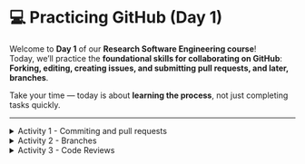 # 💻 Practicing GitHub (Day 1)

Welcome to **Day 1** of our **Research Software Engineering course**!  
Today, we’ll practice the **foundational skills for collaborating on GitHub**:  
**Forking, editing, creating issues, and submitting pull requests, and later, branches**.

Take your time — today is about **learning the process**, not just completing tasks quickly.

---

<details>
<summary>Activity 1 - Commiting and pull requests</summary>


## ✅ Step-by-Step Tasks: 

### 1️⃣ Log into your GitHub account

- Make sure you're signed into [https://github.com](https://github.com).
- If you don’t have an account yet, [create one here](https://github.com/join).

---

### 2️⃣ Fork the course repository

> This step creates your **own copy** of the course repo, where you can make changes safely.

- Go to the course GitHub repository.
- Click the **🔱 Fork** button (top right of the page).
- GitHub will create a copy of the repository under **your username**.

✅ You now have your own editable version of the course repo.

---

### 3️⃣ Create a new file in the `day1/` folder

> This simulates contributing a small piece of content to a shared project.

- In your **forked repository**, navigate to the `day1/` folder.
- Click **"Add file" ➝ "Create new file"**.
- Name the file: `YourName.md`  
  (replace `YourName` with your actual first name, e.g., `Sophie.md`).
- In the file:
  - On the first line, write:  
    ```
    My favourite animal is: [your animal]
    ```
  - (You can add more lines if you like — have fun with it!)

- Commit the file with a meaningful message, e.g.,  
  `"Add Sophie.md with my favourite animal"`

---

### 4️⃣ Create a Pull Request (PR)

> Pull Requests are how we suggest changes to shared projects.

- Go back to your forked repository’s homepage.
- You should see a prompt saying: **“Compare & pull request”** — click it.
- If not, go to the **"Pull Requests"** tab and click **"New Pull Request"**.
- Make sure the base repo is the **original course repo**, and you're comparing from your fork.
- Give your PR a clear title (e.g., `"Add Sophie.md with my favourite animal"`).
- Click **"Create Pull Request"**.

✅ You’ve just proposed a change to a shared codebase — like a real open-source contributor!

---

### 5️⃣ Create an Issue and link your Pull Request

> Issues help track discussions, bugs, and requests. You'll link your PR to an Issue.

- Go to the **original course repository** (not your fork).
- Click the **"Issues"** tab ➝ **"New Issue"**.
- Title the issue something like:  
  `"My pull request for Day 1 contribution"`
- In the description, explain that you created a markdown file and submitted a pull request.
- Paste the link to your Pull Request into the Issue description.

✅ Submit the Issue.

Bonus: GitHub may auto-link your PR and Issue — if not, you can also add  
`Closes #IssueNumber` to your PR comment to link them.

---

## 💡 Tips

- Don’t worry if something goes wrong — that’s part of the process!
- Ask for help if you're stuck — collaboration and asking questions are core RSE skills.
- If you're done early, try helping someone else or explore other folders in the repo.

---

## 🧠 What You’re Practicing

- ✅ Forking a repo
- ✅ Making your first contribution
- ✅ Creating pull requests and issues
- ✅ Communicating clearly in collaborative tools

---

> 🚀 _This is your first step toward working like a real research software engineer._

</details>

<details>
<summary>Activity 2 - Branches</summary>

# 🌿 Working with Branches in GitHub (Activiy 2)

In this activity, you’ll practice **creating a branch**, making changes safely in it, and then **merging it back** into your main project.

This is how developers work without stepping on each other’s toes!

---



## ✅ Step-by-Step Instructions

### 1️⃣ Create a New Branch

> A branch is like a “sandbox” where you can work on changes without affecting the main code.

- Go to your forked repository on GitHub.
- Click the branch selector dropdown (top-left near where it says `main`).
- Type a name for your new branch — for example:  

</details>

<details>
<summary>Activity 3 - Code Reviews</summary>

## 🤝 Code Review in pairs

In this activity, you will practice **collaborative software development** using GitHub — just like real researchers and developers do.

> 🎯 **Goal:** Collaborate on each other’s repositories using forking, pull requests, and peer review.

You will:
- Work in **pairs**
- **Fork and edit** each other's repositories
- Create **pull requests**
- **Assign and review** contributions
- Practice **collaborative version control**

---

### 👯 Step-by-Step Instructions

### 1️⃣ Work in Pairs

- Choose a partner.
- Make sure both of you have a **fork of the course repository** with a personal file (e.g. `YourName.md` in `day1/`).

---

### 2️⃣ Fork Each Other’s Repository

> This simulates contributing to someone else's project.

- Go to your partner’s GitHub repository.
- Click **“Fork”**.
- GitHub won’t allow you to fork a repo into the same name space if you already have a repo with the same name.
  - 🛠 If needed, **rename your fork** temporarily:
    - Go to **Settings** → Change the **Repository name**.

✅ Now you have a copy of your partner’s repo in your account.

---

### 3️⃣ Make a Change

> Add a friendly contribution to your partner’s repo.

- In your fork of your partner’s repository:
  - Navigate to the `day1/` folder.
  - Edit their `YourPartner.md` file.
  - Add a friendly sentence like:  
    `"Collaborated with Alex on Day 1 — we both like elephants!"`
- Commit the change with a clear message, e.g.:  
  `"Add collaboration note to Alex's file"`

---

### 4️⃣ Create a Pull Request (PR)

> Suggest your changes back to your partner’s repository.

- Go to your fork of their repository.
- Click **“Compare & pull request”**.
- Make sure you’re creating a PR **to your partner’s repo**, **not the course repo**.
- Write a clear title (e.g. `"Collaborative update to Alex.md"`) and message.

✅ This is your suggested contribution.

---

### 5️⃣ Assign Your Partner as a Reviewer

> Good practice: request review before merging.

- On the Pull Request page:
  - Click the **“Reviewers”** panel (top right).
  - Assign your partner as the reviewer.

---

### 6️⃣ Review Each Other’s Pull Requests

> Now switch roles: each of you will review the incoming PR.

- Go to your own repository (the one your partner submitted the PR to).
- Open the Pull Request.
- Click **“Files changed”** to review the diff.
- Click **“Review changes”** → Approve with a short message, e.g.  
  `"Nice touch — approved!"`

✅ Each partner should **review and approve** the PR from the other.

---

### 7️⃣ Merge the Pull Request

> Once reviewed, merge the contribution into your main branch.

- Click **“Merge pull request”** → then **“Confirm merge”**.
- (Optional) Delete the branch after merging.

✅ You’ve now successfully collaborated like professionals!

---

## 🧠 What This Activity Teaches

- 🔁 Working across repositories
- 🔧 Making safe changes using forks
- 🗂 Submitting and reviewing pull requests
- 🗨 Communicating code changes clearly
- ✅ Practicing real-world collaboration workflows

---

## 💡 Tips

- Be kind and constructive in review comments.
- Use clear commit messages and pull request titles.
- If you're confused, ask — this is a *learning* activity!

---

## ✅ What You’ve Practiced

- ✅ Forking another person's repo
- ✅ Editing someone else’s file
- ✅ Creating and assigning a Pull Request
- ✅ Reviewing and merging contributions
</details>